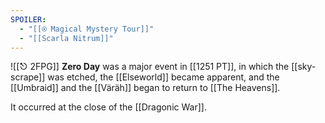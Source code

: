 ```yaml
---
SPOILER:
  - "[[⍟ Magical Mystery Tour]]"
  - "[[Scarla Nitrum]]"
---
```

![[⎋ 2FPG]]
**Zero Day** was a major event in [[1251 PT]], in which the [[sky-scrape]] was etched, the [[Elseworld]] became apparent, and the [[Umbraid]] and the [[Väräh]] began to return to [[The Heavens]].

It occurred at the close of the [[Dragonic War]].
